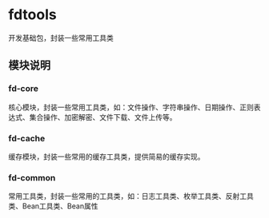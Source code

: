 # fdtools
开发基础包，封装一些常用工具类

## 模块说明

### fd-core
 核心模块，封装一些常用工具类，如：文件操作、字符串操作、日期操作、正则表达式、集合操作、加密解密、文件下载、文件上传等。
 
### fd-cache
 缓存模块，封装一些常用的缓存工具类，提供简易的缓存实现。
 
### fd-common
 常用工具类，封装一些常用的工具类，如：日志工具类、枚举工具类、反射工具类、Bean工具类、Bean属性